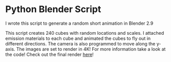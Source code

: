 # Python Blender Script
I wrote this script to generate a random short animation in Blender 2.9 

This script creates 240 cubes with random locations and scales. I attached emission materials to each cube and animated the cubes to fly out in different directions.
The camera is also programmed to move along the y-axis. The images are set to render in 4K! For more information take a look at the code!
Check out the final render [here](https://youtu.be/_65JbFQBp-I)!
